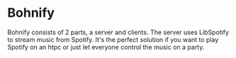 Bohnify
=======

Bohnify consists of 2 parts, a server and clients.
The server uses LibSpotify to stream music from Spotify.
It's the perfect solution if you want to play Spotify on an htpc or just let everyone control the music on a party.

